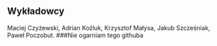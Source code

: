 ## Wykładowcy
Maciej Czyżewski, Adrian Koźluk, Krzysztof Małysa, Jakub Szcześniak, Paweł Poczobut.
###Nie ogarniam tego githuba
